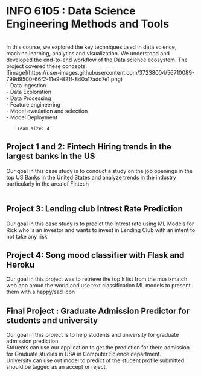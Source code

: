 # INFO 6105 : Data Science Engineering Methods and Tools <br>

<br>
In this course, we explored the key techniques used in data science, machine learning, analytics and visualization. We understood and developed the end-to-end workflow of the Data science ecosystem. The project covered these concepts:<br>
![image](https://user-images.githubusercontent.com/37238004/56710089-799d9500-66f2-11e9-821f-840a17add7e1.png)
<br>
 - Data Ingestion <br>
 - Data Exploration <br>
 - Data Processing <br>
 - Feature engineering <br>
 - Model evaulation and selection <br>
 - Model Deployment <br>

        Team size: 4

## Project 1 and 2: Fintech Hiring trends in the largest banks in the US <br>
Our goal in this case study is to conduct a study on the job openings in the top US Banks in the United States and analyze trends in the industry particularly in the area of Fintech<br><br>
## Project 3: Lending club Intrest Rate Prediction<br>
Our goal in this case study is to predict the Intrest rate using ML Models for Rick who is an investor and wants to invest in Lending Club with an intent to not take any risk <br>
## Project 4: Song mood classifier with Flask and Heroku<br>
Our goal in this project was to retrieve the top k list from the musixmatch web app aroud the world and use text classification ML models to present them with a happy/sad icon <br>
## Final Project : Graduate Admission Predictor for students and university<br>
Our goal in this project is to help students and university for graduate admission prediction.<br>
Stduents can use our application to get the prediction for there admission for Graduate studies in USA in Computer Science department.<br>
University can use out model to predict of the student profile submitted should be tagged as an accept or reject.
